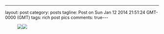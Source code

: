 ---
layout: post
category: posts
tagline: Post on Sun Jan 12 2014 21:51:24 GMT-0000 (GMT)
tags: rich post pics
comments: true---

<figure class="half"><img src="/assets/"143886f386aecb2a_0.jpg"><img src="/assets/"143886f386aecb2a_1.jpg"></figure>